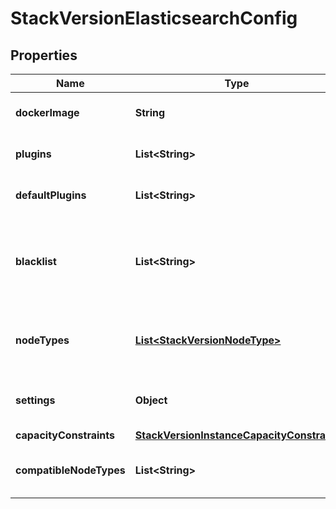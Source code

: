 # StackVersionElasticsearchConfig

## Properties
Name | Type | Description | Notes
------------ | ------------- | ------------- | -------------
**dockerImage** | **String** | Docker image for the Elasticsearch | 
**plugins** | **List&lt;String&gt;** | List of available plugins | 
**defaultPlugins** | **List&lt;String&gt;** | List of default plugins | 
**blacklist** | **List&lt;String&gt;** | List of configuration options that cannot be overridden by user settings | 
**nodeTypes** | [**List&lt;StackVersionNodeType&gt;**](StackVersionNodeType.md) | Node types that are supported by this stack version |  [optional]
**settings** | **Object** | Settings that are applied to all nodes of this type |  [optional]
**capacityConstraints** | [**StackVersionInstanceCapacityConstraint**](StackVersionInstanceCapacityConstraint.md) |  |  [optional]
**compatibleNodeTypes** | **List&lt;String&gt;** | Node types that are compatible with this one |  [optional]
